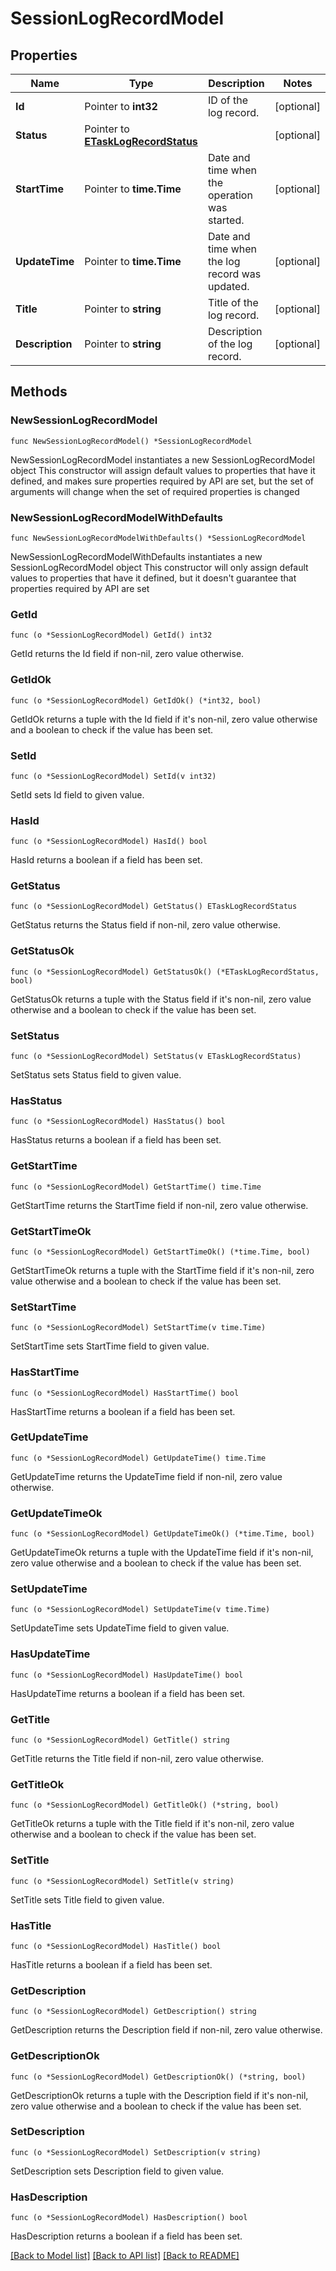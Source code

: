 # SessionLogRecordModel

## Properties

Name | Type | Description | Notes
------------ | ------------- | ------------- | -------------
**Id** | Pointer to **int32** | ID of the log record. | [optional] 
**Status** | Pointer to [**ETaskLogRecordStatus**](ETaskLogRecordStatus.md) |  | [optional] 
**StartTime** | Pointer to **time.Time** | Date and time when the operation was started. | [optional] 
**UpdateTime** | Pointer to **time.Time** | Date and time when the log record was updated. | [optional] 
**Title** | Pointer to **string** | Title of the log record. | [optional] 
**Description** | Pointer to **string** | Description of the log record. | [optional] 

## Methods

### NewSessionLogRecordModel

`func NewSessionLogRecordModel() *SessionLogRecordModel`

NewSessionLogRecordModel instantiates a new SessionLogRecordModel object
This constructor will assign default values to properties that have it defined,
and makes sure properties required by API are set, but the set of arguments
will change when the set of required properties is changed

### NewSessionLogRecordModelWithDefaults

`func NewSessionLogRecordModelWithDefaults() *SessionLogRecordModel`

NewSessionLogRecordModelWithDefaults instantiates a new SessionLogRecordModel object
This constructor will only assign default values to properties that have it defined,
but it doesn't guarantee that properties required by API are set

### GetId

`func (o *SessionLogRecordModel) GetId() int32`

GetId returns the Id field if non-nil, zero value otherwise.

### GetIdOk

`func (o *SessionLogRecordModel) GetIdOk() (*int32, bool)`

GetIdOk returns a tuple with the Id field if it's non-nil, zero value otherwise
and a boolean to check if the value has been set.

### SetId

`func (o *SessionLogRecordModel) SetId(v int32)`

SetId sets Id field to given value.

### HasId

`func (o *SessionLogRecordModel) HasId() bool`

HasId returns a boolean if a field has been set.

### GetStatus

`func (o *SessionLogRecordModel) GetStatus() ETaskLogRecordStatus`

GetStatus returns the Status field if non-nil, zero value otherwise.

### GetStatusOk

`func (o *SessionLogRecordModel) GetStatusOk() (*ETaskLogRecordStatus, bool)`

GetStatusOk returns a tuple with the Status field if it's non-nil, zero value otherwise
and a boolean to check if the value has been set.

### SetStatus

`func (o *SessionLogRecordModel) SetStatus(v ETaskLogRecordStatus)`

SetStatus sets Status field to given value.

### HasStatus

`func (o *SessionLogRecordModel) HasStatus() bool`

HasStatus returns a boolean if a field has been set.

### GetStartTime

`func (o *SessionLogRecordModel) GetStartTime() time.Time`

GetStartTime returns the StartTime field if non-nil, zero value otherwise.

### GetStartTimeOk

`func (o *SessionLogRecordModel) GetStartTimeOk() (*time.Time, bool)`

GetStartTimeOk returns a tuple with the StartTime field if it's non-nil, zero value otherwise
and a boolean to check if the value has been set.

### SetStartTime

`func (o *SessionLogRecordModel) SetStartTime(v time.Time)`

SetStartTime sets StartTime field to given value.

### HasStartTime

`func (o *SessionLogRecordModel) HasStartTime() bool`

HasStartTime returns a boolean if a field has been set.

### GetUpdateTime

`func (o *SessionLogRecordModel) GetUpdateTime() time.Time`

GetUpdateTime returns the UpdateTime field if non-nil, zero value otherwise.

### GetUpdateTimeOk

`func (o *SessionLogRecordModel) GetUpdateTimeOk() (*time.Time, bool)`

GetUpdateTimeOk returns a tuple with the UpdateTime field if it's non-nil, zero value otherwise
and a boolean to check if the value has been set.

### SetUpdateTime

`func (o *SessionLogRecordModel) SetUpdateTime(v time.Time)`

SetUpdateTime sets UpdateTime field to given value.

### HasUpdateTime

`func (o *SessionLogRecordModel) HasUpdateTime() bool`

HasUpdateTime returns a boolean if a field has been set.

### GetTitle

`func (o *SessionLogRecordModel) GetTitle() string`

GetTitle returns the Title field if non-nil, zero value otherwise.

### GetTitleOk

`func (o *SessionLogRecordModel) GetTitleOk() (*string, bool)`

GetTitleOk returns a tuple with the Title field if it's non-nil, zero value otherwise
and a boolean to check if the value has been set.

### SetTitle

`func (o *SessionLogRecordModel) SetTitle(v string)`

SetTitle sets Title field to given value.

### HasTitle

`func (o *SessionLogRecordModel) HasTitle() bool`

HasTitle returns a boolean if a field has been set.

### GetDescription

`func (o *SessionLogRecordModel) GetDescription() string`

GetDescription returns the Description field if non-nil, zero value otherwise.

### GetDescriptionOk

`func (o *SessionLogRecordModel) GetDescriptionOk() (*string, bool)`

GetDescriptionOk returns a tuple with the Description field if it's non-nil, zero value otherwise
and a boolean to check if the value has been set.

### SetDescription

`func (o *SessionLogRecordModel) SetDescription(v string)`

SetDescription sets Description field to given value.

### HasDescription

`func (o *SessionLogRecordModel) HasDescription() bool`

HasDescription returns a boolean if a field has been set.


[[Back to Model list]](../README.md#documentation-for-models) [[Back to API list]](../README.md#documentation-for-api-endpoints) [[Back to README]](../README.md)


